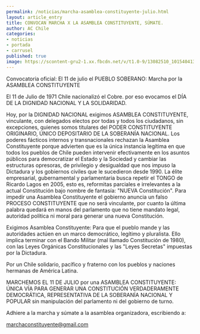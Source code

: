 ```yaml
---
permalink: /noticias/marcha-asamblea-constituyente-julio.html
layout: article_entry
title: CONVOCAN MARCHA X LA ASAMBLEA CONSTITUYENTE, SÚMATE.
author: AC Chile
categories: 
- noticias
- portada
- carrusel
published: true
image: https://scontent-gru2-1.xx.fbcdn.net/v/t1.0-9/13082510_10154041334036397_8520673714087069236_n.jpg?oh=d885deee99ea3e2b6f4423cbc1cb6e0f&oe=57A56AEB
---
```

Convocatoria oficial: 
El 11 de julio el PUEBLO SOBERANO: 
Marcha por la ASAMBLEA CONSTITUYENTE

El 11 de Julio de 1971 Chile nacionalizó el Cobre. por eso evocamos el DÍA DE LA DIGNIDAD NACIONAL Y LA SOLIDARIDAD.

Hoy, por la DIGNIDAD NACIONAL exigimos ASAMBLEA CONSTITUYENTE, vinculante, con delegados electos por todas y todos los ciudadanos, sin excepciones, quienes somos titulares del PODER CONSTITUYENTE ORIGINARIO, ÚNICO DEPOSITARIO DE LA SOBERANÍA NACIONAL.
Los poderes fácticos internos y transnacionales rechazan la Asamblea Constituyente porque advierten que es la única instancia legítima en que todos los pueblos de Chile pueden intervenir efectivamente en los asuntos públicos para democratizar el Estado y la Sociedad y cambiar las estructuras opresoras, de privilegio y desigualdad que nos impuso la Dictadura y los gobiernos civiles que le sucedieron desde 1990.
La élite empresarial, gubernamental y parlamentaria busca repetir el TONGO de Ricardo Lagos en 2005, esto es, reformitas parciales e irrelevantes a la actual Constitución bajo nombre de fantasía: "NUEVA Constitución".
Para impedir una Asamblea Constituyente el gobierno anuncia un falso PROCESO CONSTITUYENTE que no será vinculante, por cuanto la última palabra quedará en manos del parlamento que no tiene mandato legal, autoridad política ni moral para generar una nueva Constitución.

Exigimos Asamblea Constituyente:
Para que el pueblo mande y las autoridades actúen en un marco democrático, legítimo y pluralista. Ello implica terminar con el Bando Militar (mal llamado Constitución de 1980), con las Leyes Orgánicas Constitucionales y las "Leyes Secretas" impuestas por la Dictadura.

Por un Chile solidario, pacífico y fraterno con los pueblos y naciones hermanas de América Latina.

MARCHEMOS EL 11 DE JULIO por una ASAMBLEA CONSTITUYENTE: ÚNICA VÍA PARA GENERAR UNA CONSTITUCIÓN VERDADERAMENTE DEMOCRÁTICA, REPRESENTATIVA DE LA SOBERANÍA NACIONAL Y POPULAR sin manipulación del parlamento ni del gobierno de turno.

Adhiere a la marcha y súmate a la asamblea organizadora, escribiendo a:

marchaconstituyente@gmail.com

